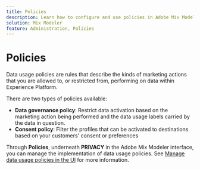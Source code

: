 ```yaml
---
title: Policies
description: Learn how to configure and use policies in Adobe Mix Modeler.
solution: Mix Modeler
feature: Administration, Policies
---
```


# Policies

Data usage policies are rules that describe the kinds of marketing actions that you are allowed to, or restricted from, performing on data within Experience Platform.

There are two types of policies available:

* **Data governance policy**: Restrict data activation based on the marketing action being performed and the data usage labels carried by the data in question.
* **Consent policy**: Filter the profiles that can be activated to destinations based on your customers' consent or preferences

Through **Policies**, underneath **PRIVACY** in the Adobe Mix Modeler interface, you can manage the implementation of data usage policies. See [Manage data usage policies in the UI](https://experienceleague.adobe.com/docs/experience-platform/data-governance/policies/user-guide.html?lang=en) for more information.
